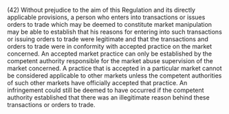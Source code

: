 (42) Without prejudice to the aim of this Regulation and its directly applicable provisions, a person who enters into transactions or issues orders to trade which may be deemed to constitute market manipulation may be able to establish that his reasons for entering into such transactions or issuing orders to trade were legitimate and that the transactions and orders to trade were in conformity with accepted practice on the market concerned. An accepted market practice can only be established by the competent authority responsible for the market abuse supervision of the market concerned. A practice that is accepted in a particular market cannot be considered applicable to other markets unless the competent authorities of such other markets have officially accepted that practice. An infringement could still be deemed to have occurred if the competent authority established that there was an illegitimate reason behind these transactions or orders to trade.